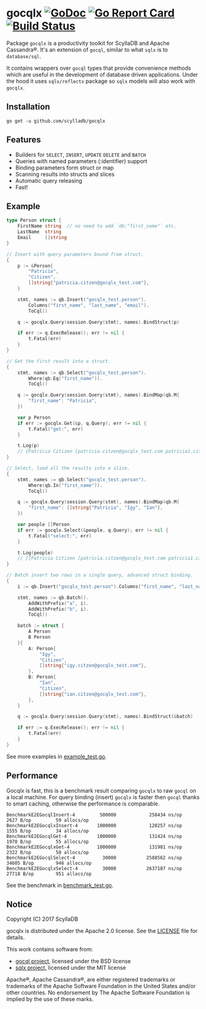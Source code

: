 # gocqlx [![GoDoc](http://img.shields.io/badge/go-documentation-blue.svg?style=flat-square)](http://godoc.org/github.com/scylladb/gocqlx) [![Go Report Card](https://goreportcard.com/badge/github.com/scylladb/gocqlx)](https://goreportcard.com/report/github.com/scylladb/gocqlx) [![Build Status](https://travis-ci.org/scylladb/gocqlx.svg?branch=master)](https://travis-ci.org/scylladb/gocqlx)

Package `gocqlx` is a productivity toolkit for ScyllaDB and Apache Cassandra®. 
It's an extension of `gocql`, similar to what `sqlx` is to `database/sql`.

It contains wrappers over `gocql` types that provide convenience methods which
are useful in the development of database driven applications. Under the
hood it uses `sqlx/reflectx` package so `sqlx` models will also work with `gocqlx`.

## Installation

    go get -u github.com/scylladb/gocqlx

## Features

* Builders for `SELECT`, `INSERT`, `UPDATE` `DELETE` and `BATCH`
* Queries with named parameters (:identifier) support
* Binding parameters form struct or map
* Scanning results into structs and slices
* Automatic query releasing
* Fast!

## Example

```go
type Person struct {
    FirstName string  // no need to add `db:"first_name"` etc.
    LastName  string
    Email     []string
}

// Insert with query parameters bound from struct.
{
    p := &Person{
        "Patricia",
        "Citizen",
        []string{"patricia.citzen@gocqlx_test.com"},
    }

    stmt, names := qb.Insert("gocqlx_test.person").
        Columns("first_name", "last_name", "email").
        ToCql()

    q := gocqlx.Query(session.Query(stmt), names).BindStruct(p)

    if err := q.ExecRelease(); err != nil {
        t.Fatal(err)
    }
}

// Get the first result into a struct.
{
    stmt, names := qb.Select("gocqlx_test.person").
        Where(qb.Eq("first_name")).
        ToCql()

    q := gocqlx.Query(session.Query(stmt), names).BindMap(qb.M{
        "first_name": "Patricia",
    })

    var p Person
    if err := gocqlx.Get(&p, q.Query); err != nil {
        t.Fatal("get:", err)
    }

    t.Log(p)
    // {Patricia Citizen [patricia.citzen@gocqlx_test.com patricia1.citzen@gocqlx_test.com]}
}

// Select, load all the results into a slice.
{
    stmt, names := qb.Select("gocqlx_test.person").
        Where(qb.In("first_name")).
        ToCql()

    q := gocqlx.Query(session.Query(stmt), names).BindMap(qb.M{
        "first_name": []string{"Patricia", "Igy", "Ian"},
    })

    var people []Person
    if err := gocqlx.Select(&people, q.Query); err != nil {
        t.Fatal("select:", err)
    }

    t.Log(people)
    // [{Patricia Citizen [patricia.citzen@gocqlx_test.com patricia1.citzen@gocqlx_test.com]} {Igy Citizen [igy.citzen@gocqlx_test.com]} {Ian Citizen [ian.citzen@gocqlx_test.com]}]
}

// Batch insert two rows in a single query, advanced struct binding.
{
    i := qb.Insert("gocqlx_test.person").Columns("first_name", "last_name", "email")

    stmt, names := qb.Batch().
        AddWithPrefix("a", i).
        AddWithPrefix("b", i).
        ToCql()

    batch := struct {
        A Person
        B Person
    }{
        A: Person{
            "Igy",
            "Citizen",
            []string{"igy.citzen@gocqlx_test.com"},
        },
        B: Person{
            "Ian",
            "Citizen",
            []string{"ian.citzen@gocqlx_test.com"},
        },
    }

    q := gocqlx.Query(session.Query(stmt), names).BindStruct(&batch)

    if err := q.ExecRelease(); err != nil {
        t.Fatal(err)
    }
}
```

See more examples in [example_test.go](https://github.com/scylladb/gocqlx/blob/master/example_test.go).

## Performance

Gocqlx is fast, this is a benchmark result comparing `gocqlx` to raw `gocql` 
on a local machine. For query binding (insert) `gocqlx` is faster then `gocql` 
thanks to smart caching, otherwise the performance is comparable.

```
BenchmarkE2EGocqlInsert-4         500000            258434 ns/op            2627 B/op         59 allocs/op
BenchmarkE2EGocqlxInsert-4       1000000            120257 ns/op            1555 B/op         34 allocs/op
BenchmarkE2EGocqlGet-4           1000000            131424 ns/op            1970 B/op         55 allocs/op
BenchmarkE2EGocqlxGet-4          1000000            131981 ns/op            2322 B/op         58 allocs/op
BenchmarkE2EGocqlSelect-4          30000           2588562 ns/op           34605 B/op        946 allocs/op
BenchmarkE2EGocqlxSelect-4         30000           2637187 ns/op           27718 B/op        951 allocs/op
```

See the benchmark in [benchmark_test.go](https://github.com/scylladb/gocqlx/blob/master/benchmark_test.go).

## Notice

Copyright (C) 2017 ScyllaDB

gocqlx is distributed under the Apache 2.0 license. See the [LICENSE](https://github.com/scylladb/gocqlx/blob/master/LICENSE) file for details.

This work contains software from:

* [gocql project](https://github.com/gocql/gocql), licensed under the BSD license
* [sqlx project](https://github.com/jmoiron/sqlx), licensed under the MIT license

Apache®, Apache Cassandra®,  are either registered trademarks or trademarks of 
the Apache Software Foundation in the United States and/or other countries. 
No endorsement by The Apache Software Foundation is implied by the use of these marks.